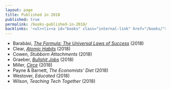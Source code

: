 ```yaml
---
layout: page
title: Published in 2018
published: true
permalink: /books-published-in-2018/
backlinks: '<ul><li><a id="books" class="internal-link" href="/books/">Books</a></li></ul>'
---
```


* Barabási, _<a id="barabasi-the-formula" class="internal-link" href="/barabasi-the-formula/">The Formula: The Universal Laws of Success</a>_ (2018) 
* Clear, _<a id="clear-atomic-habits" class="internal-link" href="/clear-atomic-habits/">Atomic Habits</a>_ (2018) 
* Cowen, _Stubborn Attachments_ (2018) 
* Graeber, _<a id="graeber-bullshit-jobs" class="internal-link" href="/graeber-bullshit-jobs/">Bullshit Jobs</a>_ (2018) 
* Miller, _<a id="miller-circe" class="internal-link" href="/miller-circe/">Circe</a>_ (2018) 
* Payne & Barnett, _The Economists' Diet_ (2018) 
* Westover, _Educated_ (2018) 
* Wilson, _Teaching Tech Together_ (2018) 
